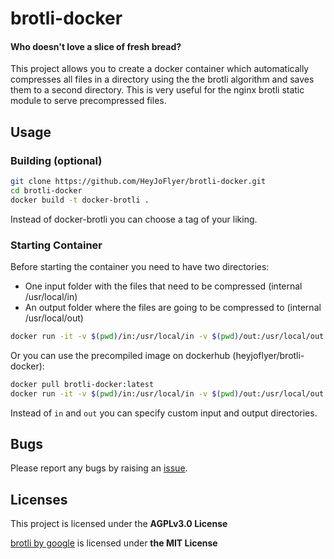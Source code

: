# brotli-docker
#### Who doesn't love a slice of fresh bread?
This project allows you to create a docker container which automatically compresses all files in a directory using the the brotli algorithm and saves them to a second directory. This is very useful for the nginx brotli static module to serve precompressed files.

## Usage

### Building (optional)

```bash
git clone https://github.com/HeyJoFlyer/brotli-docker.git
cd brotli-docker
docker build -t docker-brotli .
```

Instead of docker-brotli you can choose a tag of your liking.

### Starting Container
Before starting the container you need to have two directories:
* One input folder with the files that need to be compressed (internal /usr/local/in)
* An output folder where the files are going to be compressed to (internal /usr/local/out)

```bash
docker run -it -v $(pwd)/in:/usr/local/in -v $(pwd)/out:/usr/local/out docker-brotli /usr/bin/compress.sh
```
Or you can use the precompiled image on dockerhub (heyjoflyer/brotli-docker):
```bash
docker pull brotli-docker:latest
docker run -it -v $(pwd)/in:/usr/local/in -v $(pwd)/out:/usr/local/out brotli-docker /usr/bin/compress.sh
```

Instead of `in` and `out` you can specify custom input and output directories.

## Bugs
Please report any bugs by raising an [issue](https://github.com/HeyJoFlyer/brotli-docker/issues).

## Licenses

This project is licensed under the **AGPLv3.0 License**

[brotli by google](https://github.com/google/brotli) is licensed under **the MIT License**